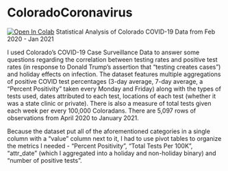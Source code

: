 # ColoradoCoronavirus
[![Open In Colab](https://colab.research.google.com/assets/colab-badge.svg)](https://colab.research.google.com/drive/1bszTOo6m_c5jleTYoeuhm4r5qvsC8EmI?usp=sharing)
Statistical Analysis of Colorado COVID-19 Data from Feb 2020 - Jan 2021

I used  Colorado’s COVID-19 Case Surveillance Data to answer some questions regarding the correlation between testing rates and positive test rates (in response to Donald Trump’s assertion that “testing creates cases”) and holiday effects on infection. The dataset features multiple aggregations of positive COVID test percentages (3-day average, 7-day average, a “Percent Positivity” taken every Monday and Friday) along with the types of tests used, dates attributed to each test, locations of each test (whether it was a state clinic or private). There is also a measure of total tests given each week per every 100,000 Coloradans. There are 5,097 rows of observations from April 2020 to January 2021. 

Because the dataset put all of the aforementioned categories in a single column with a “value” column next to it, I had to use pivot tables to organize the metrics I needed - “Percent Positivity”, “Total Tests Per 100K”, “attr_date” (which I aggregated into a holiday and non-holiday binary) and “number of positive tests”.

